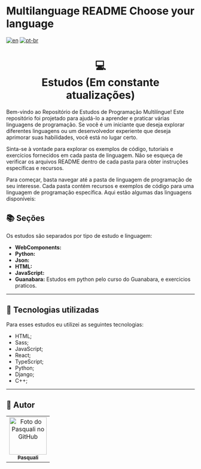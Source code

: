 # Multilanguage README Choose your language

[![en](https://img.shields.io/badge/lang-en-red.svg)](https://github.com/PasqualiRafael/Study/blob/master/README.en.md) [![pt-br](https://img.shields.io/badge/lang-pt--br-green.svg)](https://github.com/PasqualiRafael/Study)

<h1 align="center">
  💻<br>Estudos (Em constante atualizações)
</h1>

Bem-vindo ao Repositório de Estudos de Programação Multilíngue! Este repositório foi projetado para ajudá-lo a aprender e praticar várias linguagens de programação. Se você é um iniciante que deseja explorar diferentes linguagens ou um desenvolvedor experiente que deseja aprimorar suas habilidades, você está no lugar certo.

Sinta-se à vontade para explorar os exemplos de código, tutoriais e exercícios fornecidos em cada pasta de linguagem. Não se esqueça de verificar os arquivos README dentro de cada pasta para obter instruções específicas e recursos.

Para começar, basta navegar até a pasta de linguagem de programação de seu interesse. Cada pasta contém recursos e exemplos de código para uma linguagem de programação específica. Aqui estão algumas das linguagens disponíveis:

## 📚 Seções

Os estudos são separados por tipo de estudo e linguagem:

-   **WebComponents:**
-   **Python:**
-   **Json:**
-   **HTML:**
-   **JavaScript:**
-   **Guanabara:** Estudos em python pelo curso do Guanabara, e exercicios praticos.

---

## 💼 Tecnologias utilizadas

Para esses estudos eu utilizei as seguintes tecnologias:

-   HTML;
-   Sass;
-   JavaScript;
-   React;
-   TypeScript;
-   Python;
-   Django;
-   C++;

---

<h2>🦄 Autor</h2>

<table>
  <tr>
    <td align="center">
      <a href="https://github.com/PasqualiRafael">
        <img src="https://avatars.githubusercontent.com/u/71941629?v=4" width="100px;" alt="Foto do Pasquali no GitHub"/><br>
        <sub>
          <b>Pasquali</b>
        </sub>
      </a>
    </td>
  </tr>
</table>
